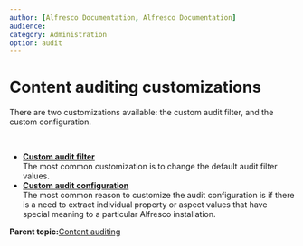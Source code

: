 ```yaml
---
author: [Alfresco Documentation, Alfresco Documentation]
audience: 
category: Administration
option: audit
---
```


# Content auditing customizations

There are two customizations available: the custom audit filter, and the custom configuration.

 

-   **[Custom audit filter](../concepts/audit-cust-auditfilter.md)**  
The most common customization is to change the default audit filter values.
-   **[Custom audit configuration](../concepts/audit-cutom-audit-config.md)**  
The most common reason to customize the audit configuration is if there is a need to extract individual property or aspect values that have special meaning to a particular Alfresco installation.

**Parent topic:**[Content auditing](../concepts/audit-content.md)

